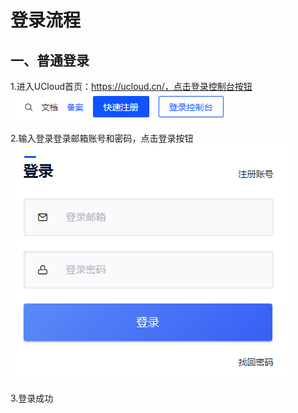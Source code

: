 # 登录流程

## 一、普通登录

1.进入UCloud首页：https://ucloud.cn/，点击登录控制台按钮  
![](/images/login_20190102163523.png)

2.输入登录登录邮箱账号和密码，点击登录按钮  
![](/images/login_20190102163653.png)

3.登录成功
